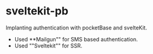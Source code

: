 # sveltekit-pb
Implanting authentication with pocketBase and svelteKit.

- Used **Mailgun"" for SMS based authentication.
- Used ""Sveltekit"" for SSR.

